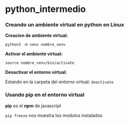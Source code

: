 # python_intermedio

### Creando un ambiente virtual en python en Linux

__Creacion de ambiente virtual:__

`python3 -m venv nombre_venv`

__Activar el ambiente virtual:__

`source nombre_venv/bin/activate`

__Desactivar el entorno virtual:__

Estando en la carpeta del entorno virtual: 
`deactivate` 


### Usando pip en el entorno virtual 

__pip__ es el __npm__ de javascript

`pip freeze` nos muestra los modulos instalados